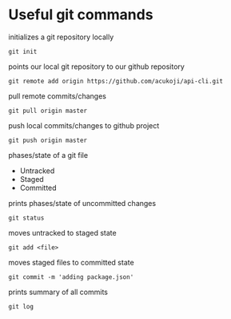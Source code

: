 # Useful git commands

initializes a git repository locally

`git init`

points our local git repository to our github repository

`git remote add origin https://github.com/acukoji/api-cli.git`

pull remote commits/changes

`git pull origin master`

push local commits/changes to github project

`git push origin master`

phases/state of a git file
- Untracked
- Staged
- Committed

prints phases/state of uncommitted changes

`git status`

moves untracked <file> to staged state

`git add <file>`

moves staged files to committed state

`git commit -m 'adding package.json'`

prints summary of all commits 

`git log`
